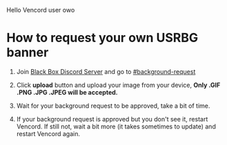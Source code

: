 Hello Vencord user owo

# How to request your own USRBG banner

1. Join [Black Box Discord Server](https://discord.gg/TeRQEPb) and go to [#background-request](https://discord.com/channels/449175561529589761/645627516794699787/)

2. Click **upload** button and upload your image from your device, **Only .GIF .PNG .JPG .JPEG will be accepted.**

3. Wait for your background request to be approved, take a bit of time.

4. If your background request is approved but you don't see it, restart Vencord. If still not, wait a bit more (it takes sometimes to update) and restart Vencord again.
